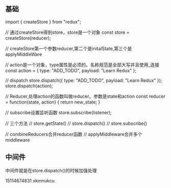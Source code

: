 ## 基础
import { createStore } from "redux";

// 通过createStore得到store，store是一个对象
const store = createStore(reducer);

// createStore第一个参数reducer,第二个是initalState,第三个是applyMiddleWare

// action是一个对象，type属性是必须的。名称规范是全部大写并且使用_连接
const action = {
    type: "ADD_TODO",
    payload: "Learn Redux"
};


// dispatch
store.dispatch({
    type: "ADD_TODO",
    payload: "Learn Redux"
});
store.dispatch(action);


// Reducer,处理action的函数叫做reducer。参数是state和action
const reducer = function(state, action) {
    return new_state;
}

// subscribe设置监听函数
store.subscribe(listener);

// 三个方法
// store.getState()
// store.dispatch()
// store.subscribe()


// combineReducers合并reducer函数
// applyMiddleware合并多个middleware

## 中间件

中间件就是在store.dispatch()的时候加强处理

15114674831
xkmnukcu
